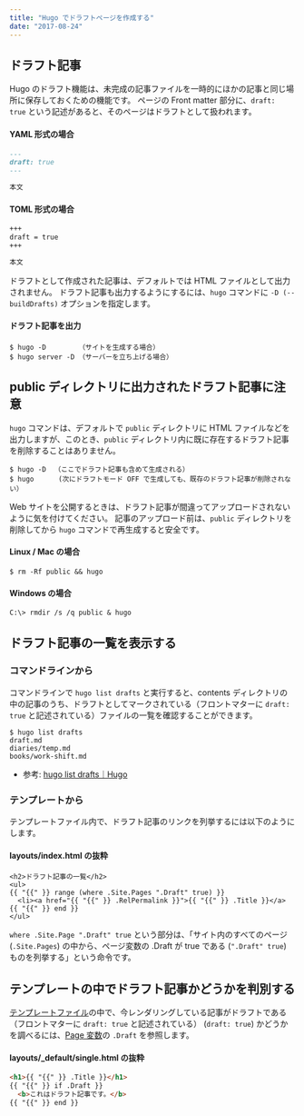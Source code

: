 ```yaml
---
title: "Hugo でドラフトページを作成する"
date: "2017-08-24"
---
```


ドラフト記事
----

Hugo のドラフト機能は、未完成の記事ファイルを一時的にほかの記事と同じ場所に保存しておくための機能です。
ページの Front matter 部分に、`draft: true` という記述があると、そのページはドラフトとして扱われます。

#### YAML 形式の場合

~~~ markdown
---
draft: true
---

本文
~~~

#### TOML 形式の場合

~~~ markdown
+++
draft = true
+++

本文
~~~

ドラフトとして作成された記事は、デフォルトでは HTML ファイルとして出力されません。
ドラフト記事も出力するようにするには、`hugo` コマンドに `-D (--buildDrafts)` オプションを指定します。

#### ドラフト記事を出力

~~~
$ hugo -D        （サイトを生成する場合）
$ hugo server -D （サーバーを立ち上げる場合）
~~~


public ディレクトリに出力されたドラフト記事に注意
----

`hugo` コマンドは、デフォルトで `public` ディレクトリに HTML ファイルなどを出力しますが、このとき、`public` ディレクトリ内に既に存在するドラフト記事を削除することはありません。

~~~
$ hugo -D  （ここでドラフト記事も含めて生成される）
$ hugo      (次にドラフトモード OFF で生成しても、既存のドラフト記事が削除されない）
~~~

Web サイトを公開するときは、ドラフト記事が間違ってアップロードされないように気を付けてください。
記事のアップロード前は、`public` ディレクトリを削除してから `hugo` コマンドで再生成すると安全です。

#### Linux / Mac の場合

~~~
$ rm -Rf public && hugo
~~~

#### Windows の場合

~~~
C:\> rmdir /s /q public & hugo
~~~


ドラフト記事の一覧を表示する
----

### コマンドラインから

コマンドラインで `hugo list drafts` と実行すると、contents ディレクトリの中の記事のうち、ドラフトとしてマークされている（フロントマターに `draft: true` と記述されている）ファイルの一覧を確認することができます。

~~~
$ hugo list drafts
draft.md
diaries/temp.md
books/work-shift.md
~~~

- 参考: [hugo list drafts｜Hugo](https://gohugo.io/commands/hugo_list_drafts/)

### テンプレートから

テンプレートファイル内で、ドラフト記事のリンクを列挙するには以下のようにします。

#### layouts/index.html の抜粋

~~~
<h2>ドラフト記事の一覧</h2>
<ul>
{{ "{{" }} range (where .Site.Pages ".Draft" true) }}
  <li><a href="{{ "{{" }} .RelPermalink }}">{{ "{{" }} .Title }}</a>
{{ "{{" }} end }}
</ul>
~~~

<div class="note">
<code>where .Site.Page ".Draft" true</code> という部分は、「サイト内のすべてのページ (<code>.Site.Pages</code>) の中から、ページ変数の .Draft が true である (<code>".Draft" true</code>) ものを列挙する」という命令です。
</div>


テンプレートの中でドラフト記事かどうかを判別する
----

[テンプレートファイル](../layout/template-types.html)の中で、今レンダリングしている記事がドラフトである（フロントマターに `draft: true` と記述されている） (`draft: true`) かどうかを調べるには、[Page 変数](https://gohugo.io/variables/page/)の `.Draft` を参照します。

#### layouts/_default/single.html の抜粋

~~~ html
<h1>{{ "{{" }} .Title }}</h1>
{{ "{{" }} if .Draft }}
  <b>これはドラフト記事です。</b>
{{ "{{" }} end }}
~~~

